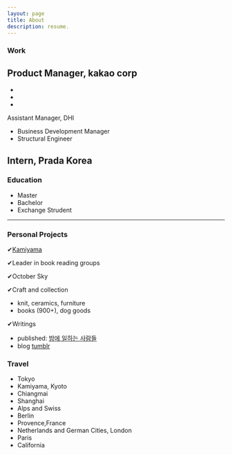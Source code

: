 ```yaml
---
layout: page
title: About
description: resume.
---
```



### Work


Product Manager, kakao corp
- 
- 
-
-


Assistant Manager, DHI
- Business Development Manager
- Structural Engineer


Intern, Prada Korea
-


### Education

* Master
* Bachelor
* Exchange Strudent

-----------------------------

### Personal Projects 

 ✔[Kamiyama]()


 ✔Leader in book reading groups


 ✔October Sky


 ✔Craft and collection
* knit, ceramics, furniture
* books (900+), dog goods 


 ✔Writings
* published: [밤에 일하는 사람들]()
* blog [tumblr]()

### Travel
- Tokyo
- Kamiyama, Kyoto
- Chiangmai
- Shanghai
- Alps and Swiss
- Berlin
- Provence,France
- Netherlands and German Cities, London
- Paris
- California

